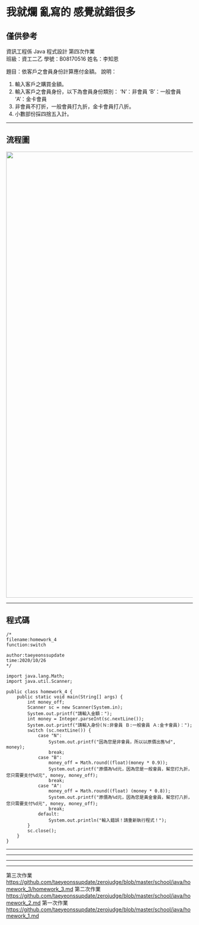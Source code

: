 # 我就爛 亂寫的 感覺就錯很多 #
## 僅供參考 ##
資訊工程係  Java 程式設計  第四次作業  
班級：資工二乙 學號：B08170516   姓名：李知恩  

題目：依客戶之會員身份計算應付金額。 
說明： 
1. 輸入客戶之購買金額。 
2. 輸入客戶之會員身份，以下為會員身份類別： 
    ‘N’：非會員 
    ‘B’：一般會員 
    ‘A’：金卡會員 
3. 非會員不打折，一般會員打九折，金卡會員打八折。 
4. 小數部份採四捨五入計。 

---

## 流程圖 #

<!-- ```flow
start=>start: 開始
9=>operation: 輸入Math;
10=>operation: 輸入Scanner;
14=>operation: int 打折的價錢;
15=>operation: 創建一個Scanner為sc
16=>inputoutput: 請輸入金額：
17=>operation: int  str轉換int(金額 sc.nextline);
18=>inputoutput: 請輸入身份(Ｎ:非會員 Ｂ:一般會員 Ａ:金卡會員)："
19=>operation: switch (sc.輸入) 
20=>condition: case "N":
21=>inputoutput: 因為您是非會員，所以以原價出售%d
22=>operation: break;
23=>condition: case "B":
24=>operation: money_off = 打折九折;
25=>inputoutput: 原價為%d元，因為您是一般會員，
所以幫您打九折，您只需要支付%d元
26=>operation: break;
27=>condition: case "A":
28=>operation: money_off = 打折八折;
29=>inputoutput: 原價為%d元，因為您是黃金會員，
所以幫您打八折，您只需要支付%d元
30=>operation: break;
31=>condition: default:
32=>inputoutput: 輸入錯誤！請重新執行程式！
34=>operation: sc釋放記憶體;
end=>end: 結束
start->9->10->14->15->16->17->18->19->20(no)->23(no)->27(no)->31(yes)->32->end
20(yes)->21->22->end
23(yes)->24->25->26(right)->end
27(yes)->28->29->30(right)->end›
32->end
``` -->
<img src="https://github.com/taeyeonssupdate/zerojudge/blob/master/images/homework_4_flowchart.png?raw=true" width="1200">

---

## 程式碼 ##

    /*
    filename:homework_4
    function:switch

    author:taeyeonssupdate
    time:2020/10/26
    */

    import java.lang.Math;
    import java.util.Scanner;

    public class homework_4 {
        public static void main(String[] args) {
            int money_off;
            Scanner sc = new Scanner(System.in);
            System.out.printf("請輸入金額：");
            int money = Integer.parseInt(sc.nextLine());
            System.out.printf("請輸入身份(Ｎ:非會員 Ｂ:一般會員 Ａ:金卡會員)：");
            switch (sc.nextLine()) {
                case "N":
                    System.out.printf("因為您是非會員，所以以原價出售%d", money);
                    break;
                case "B":
                    money_off = Math.round((float)(money * 0.9));
                    System.out.printf("原價為%d元，因為您是一般會員，幫您打九折，您只需要支付%d元", money, money_off);
                    break;
                case "A":
                    money_off = Math.round((float) (money * 0.8));
                    System.out.printf("原價為%d元，因為您是黃金會員，幫您打八折，您只需要支付%d元", money, money_off);
                    break;
                default:
                    System.out.println("輸入錯誤！請重新執行程式！");
            }
            sc.close();
        }
    }

---
---
---
---

第三次作業 https://github.com/taeyeonssupdate/zerojudge/blob/master/school/java/homework_3/homework_3.md 
第二次作業 https://github.com/taeyeonssupdate/zerojudge/blob/master/school/java/homework_2.md 
第一次作業 https://github.com/taeyeonssupdate/zerojudge/blob/master/school/java/homework_1.md 
